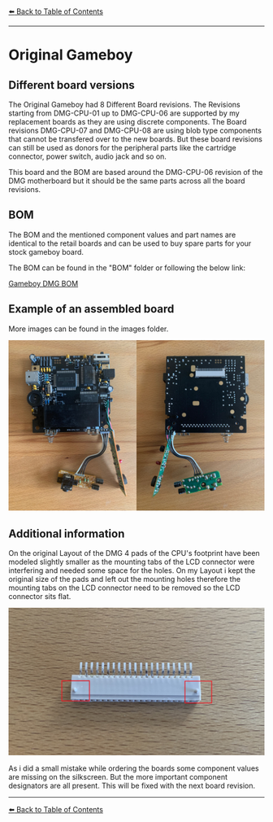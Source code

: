 [:arrow_left: Back to Table of Contents](/../../)

---

# Original Gameboy

## Different board versions
The Original Gameboy had 8 Different Board revisions. 
The Revisions starting from DMG-CPU-01 up to DMG-CPU-06 are supported by my replacement boards as they are using discrete components.
The Board revisions DMG-CPU-07 and DMG-CPU-08 are using blob type components that cannot be transfered over to the new boards.
But these board revisions can still be used as donors for the peripheral parts like the cartridge connector, power switch, audio jack and so on.

This board and the BOM are based around the DMG-CPU-06 revision of the DMG motherboard but it should be the same parts across all the board revisions.

## BOM

The BOM and the mentioned component values and part names are identical to the retail boards and can be used to buy spare parts for your stock gameboy board.

The BOM can be found in the "BOM" folder or following the below link:

[Gameboy DMG BOM](/DMG/BOM/BOM_DMG.xlsx)

## Example of an assembled board
More images can be found in the images folder.

![](/DMG/Images/DMG_Boards.jpg) 

## Additional information

On the original Layout of the DMG 4 pads of the CPU's footprint have been modeled slightly smaller as the mounting tabs of the LCD connector were interfering and needed some space for the holes.
On my Layout i kept the original size of the pads and left out the mounting holes therefore the mounting tabs on the LCD connector need to be removed so the LCD connector sits flat.

![](/DMG/Images/IMG_97191.jpg) 

As i did a small mistake while ordering the boards some component values are missing on the silkscreen.
But the more important component designators are all present. This will be fixed with the next board revision.

---
[:arrow_left: Back to Table of Contents](/../../)
